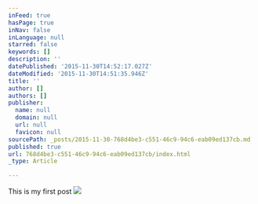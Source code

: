 ```yaml
---
inFeed: true
hasPage: true
inNav: false
inLanguage: null
starred: false
keywords: []
description: ''
datePublished: '2015-11-30T14:52:17.027Z'
dateModified: '2015-11-30T14:51:35.946Z'
title: ''
author: []
authors: []
publisher:
  name: null
  domain: null
  url: null
  favicon: null
sourcePath: _posts/2015-11-30-768d4be3-c551-46c9-94c6-eab09ed137cb.md
published: true
url: 768d4be3-c551-46c9-94c6-eab09ed137cb/index.html
_type: Article

---
```

This is my first post
![](https://the-grid-user-content.s3-us-west-2.amazonaws.com/32f77d06-68ee-47c2-a3ef-b04af4814881.jpg)
